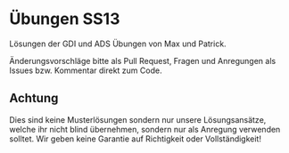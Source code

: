 Übungen SS13
====
Lösungen der GDI und ADS Übungen von Max und Patrick.

Änderungsvorschläge bitte als Pull Request, Fragen und Anregungen als Issues bzw. Kommentar direkt zum Code.

Achtung
----
Dies sind keine Musterlösungen sondern nur unsere Lösungsansätze, welche ihr nicht blind übernehmen, sondern nur als Anregung verwenden solltet.
Wir geben keine Garantie auf Richtigkeit oder Vollständigkeit!

